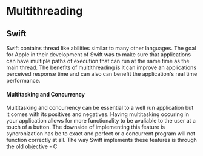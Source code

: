# **Multithreading**

## **Swift**

Swift contains thread like abilities similar to many other languages.  The goal for Apple in their development of Swift was to make sure that applications can have multiple paths of execution that can run at the same time as the main thread.  The benefits of multithreading is it can improve an applications perceived response time and can also can benefit the application's real time performance.

#### **Multitasking and Concurrency**

Multitasking and concurrency can be essential to a well run application but it comes with its positives and negatives. Having multitasking occuring in your application allows for more functionality to be avaliable to the user at a touch of a button.  The downside of implementing this feature is syncronization has be to exact and perfect or a concurrent program will not function correctly at all.  The way Swift implements these features is through the old objective - C


